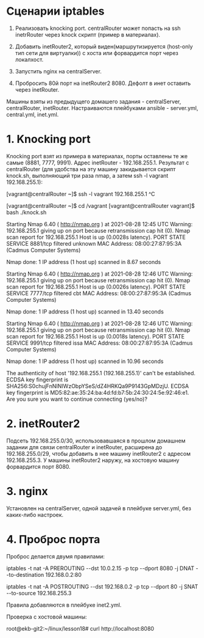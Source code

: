 # Сценарии iptables

1. Реализовать knocking port. centralRouter может попасть на ssh inetrRouter через knock скрипт (пример в материалах).

2. Добавить inetRouter2, который виден(маршрутизируется (host-only тип сети для виртуалки)) с хоста или форвардится порт через локалхост.

3. Запустить nginx на centralServer.

4. Пробросить 80й порт на inetRouter2 8080. Дефолт в инет оставить через inetRouter.

Машины взяты из предыдущего домашего задания - centralServer, centralRouter, inetRouter. Настраиваются плейбуками ansible - server.yml, central.yml, inet.yml.

# 1. Knocking port

Knocking port взят из примера в материалах, порты оставлены те же самые  (8881, 7777, 9991). Адрес inetRouter - 192.168.255.1.
Результат с centralRouter (для удобства на эту машину закидывается скрипт knock.sh, выполняющий три раза nmap, а затем ssh -l vagrant 192.168.255.1):

[vagrant@centralRouter ~]$ ssh -l vagrant 192.168.255.1
^C

[vagrant@centralRouter ~]$ cd /vagrant
[vagrant@centralRouter vagrant]$ bash ./knock.sh

Starting Nmap 6.40 ( http://nmap.org ) at 2021-08-28 12:45 UTC
Warning: 192.168.255.1 giving up on port because retransmission cap hit (0).
Nmap scan report for 192.168.255.1
Host is up (0.0028s latency).
PORT     STATE    SERVICE
8881/tcp filtered unknown
MAC Address: 08:00:27:87:95:3A (Cadmus Computer Systems)

Nmap done: 1 IP address (1 host up) scanned in 8.67 seconds

Starting Nmap 6.40 ( http://nmap.org ) at 2021-08-28 12:46 UTC
Warning: 192.168.255.1 giving up on port because retransmission cap hit (0).
Nmap scan report for 192.168.255.1
Host is up (0.0026s latency).
PORT     STATE    SERVICE
7777/tcp filtered cbt
MAC Address: 08:00:27:87:95:3A (Cadmus Computer Systems)

Nmap done: 1 IP address (1 host up) scanned in 13.40 seconds

Starting Nmap 6.40 ( http://nmap.org ) at 2021-08-28 12:46 UTC
Warning: 192.168.255.1 giving up on port because retransmission cap hit (0).
Nmap scan report for 192.168.255.1
Host is up (0.0018s latency).
PORT     STATE    SERVICE
9991/tcp filtered issa
MAC Address: 08:00:27:87:95:3A (Cadmus Computer Systems)

Nmap done: 1 IP address (1 host up) scanned in 10.96 seconds

The authenticity of host '192.168.255.1 (192.168.255.1)' can't be established.
ECDSA key fingerprint is SHA256:S0chujFnNINIWzObpYSeS/dZ4HRKQa9P9143GpMDzjU.
ECDSA key fingerprint is MD5:82:ae:35:24:ba:4d:fd:b7:5b:24:30:24:5e:92:46:e1.
Are you sure you want to continue connecting (yes/no)?


# 2. inetRouter2

Подсеть 192.168.255.0/30, использовавшаяся в прошлом домашнем задании для связи centralRouter и inetRouter, расширена до 192.168.255.0/29, чтобы добавить в нее машину inetRouter2 с адресом 192.168.255.3.
У машины inetRouter2 наружу, на хостовую машину форвардится порт 8080.

# 3. nginx

Установлен на centralServer, одной задачей в плейбуке server.yml, без каких-либо настроек. 

# 4. Проброс порта

Проброс делается двумя правилами:

iptables -t nat -A PREROUTING --dst 10.0.2.15 -p tcp --dport 8080 -j DNAT --to-destination 192.168.0.2:80

iptables -t nat -A POSTROUTING --dst 192.168.0.2 -p tcp --dport 80 -j SNAT --to-source 192.168.255.3

Правила добавляются в плейбуке inet2.yml.

Проверка с хостовой машины:

root@ekb-git2:~/linux/lesson18# curl http://localhost:8080
<!DOCTYPE HTML PUBLIC "-//W3C//DTD HTML 4.01 Transitional//EN">
<html>
<head>
  <title>Welcome to CentOS</title>
  <style rel="stylesheet" type="text/css">
[skipped]
